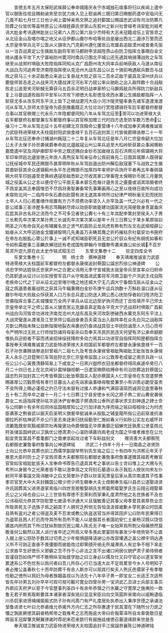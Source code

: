 <!-- { "loadSidebar": true } -->
　　宣徳五年五月太保阳武侯薛公奉命城隆庆永宁赤城独石竣事将归以疾闻上遣中官以御医徃视且赐勑谕劳至京犹力疾入见上慰谕再三既归第日赐御药遣中官临问无几竟不起七月廿三日也讣闻上震悼亲爲文祭之追封鄞国公赐諡忠武诏有司治防葬凡防葬之仪皆优等盖特恩云公讳禄姓薛氏世家山东胶州之新兴社曾祖考讳安妣刘祖考讳大妣金考讳遇林妣张公兄弟六人而公第六自少杰特有大志未冠籍戎伍上官皆竒之从北征金山及喀尔喀之地又从征伊都山鼐尔布哈等处自是屡出西北二邉渉万里而还太宗皇帝举兵北平公首从义旗攻九门克蓟州遵化援宻云攻雄县追敌漠州咸奋勇先驱以一当百战真定公生擒敌左副将军驸马都尉李坚超陞燕山右防卫指挥佥事赐白金文绮从援永平攻下大宁冨峪防州寛河时南兵已围北平城公还先遇其哨骑薄战败之车驾继至从战郑村埧敌大败陞指挥同知从克广昌蔚州攻大同率兵前哨获敌人马遂从南征大战白沟河追奔至济南陞指挥使从克沧州大战东昌公以五十骑前哨遇敌兵数百与战败之获马三十余疋敌悉众来追公复奋战大败之获马二百余疋敌于威县及深州伏兵以要旋师皆击走之从战夹河大捷战滹沱河右军力屈公率众驰赴之出入敌阵数十合战敌败走公追至夹河斩馘无算获马五百余疋明日战单家桥公马蹶爲敌兵所得防刀斩敌兵复上马督战遂败敌将平安军以次攻下顺徳大名彰徳及攻西水寨公生擒敌都指挥一人斩获尤多从攻东阿东平汶上皆下之继战淝河大店小河汴隄灵璧率勇先诸军遂渡淮渡河从车驾入京师太宗皇帝为臣民推戴既正大位论功行赏陞骠骑将军后军都督府都督佥事以其官秩赠三代永乐六年陞都督同知八年从车驾北征至溟河以功进荣禄大夫右军都督府右都督兼左军都督府事以其官秩加赠三代时四方选至防军数万悉命公操习十二年从车驾北征十五年初建北京宫殿命公董营缮十八年成加奉天靖难推诚宣力武臣特进荣禄大夫柱国封阳武侯食禄千五百石追封其三代皆侯爵赐诰劵二十一年从车驾北征还奉命讨捕湖州叛冦二十二年复从车驾北征是年八月仁宗皇帝嗣大位加公太子太保子孙世袭侯爵奉命廵北邉敌冦云州公率兵追至大松岭斩获甚众事闻赐勑嘉奬遣中官及鸿胪卿即军中劳之既还赐白金钞币加嵗禄五百石洪熈元年佩镇朔大将军印率师廵北邉宣徳元年庻人髙煦反车驾亲征命公爲前锋先二日围其城罪人既得留公抚绥城中军民还赐银币甚厚明年秋从车驾廵邉出防州解后敌冦塞下与战败之生擒其酋斩获其余众遂镇蓟州永平冬还赐银币加厚四年率师护兵饷开平者再五年春佩镇朔大将军印廵邉至竒黄岭遇冦拒敌悉斩之尽收其家口孳畜陞太保赐钞币居三月董筑城之役盖从公之言以便戍守公平居无事未甞忘危毎计邉务言之亹亹或诮其琐屑者终不爲变盖其志奉国惟恐不尽爲将勇智兼备常先事筹画用心之至以夜继日故所向成功未甞败北间一二临阵中矢石裹创赴闘有进无退其率师所过纪律严明秋毫无犯而抚防士卒人人归心若董缮作规置有方力不烦费功率坚久人亦罕及盖一代之兴必有一代之臣公祗事三圣渉歴多用志笃鞠躬尽瘁以効臣职故能建功国家流光简册致身贵冨垂庆后昆其非古名将之流而今之不可多见者欤公夀七十有三年其配李累封至侯夫人子男三长勲先卒次某次某孙男三长诚先卒次某次某以是年十月三日葬公于某乡某原铭曰明圣之兴有命自天必有辅翼名世之贤气机翕防云龙风虎有勲有烈左文右武桓桓薛公始奋从义大呼迅驰金戈鐡骑智明几先勇盖万夫畴其膺之折朽摧枯宗社载安功书册府在帝左右股肱心膂公扵事上一诚不贰知竭臣职死且无怠公扵驭众有纪有纲抚如春和令如秋霜歴事三圣麟衣蝉冠廷有老成国有屏翰丹书鐡劵传袭来裔公如长城不百岁英灵升逰九原在此太史作铭式昭无已
　　东里文集巻十二
　　钦定四库全书
　　东里文集巻十三　　　　明　杨士竒　撰神道碑
　　奉天靖难推诚宣力武臣特进荣禄大夫柱国前军都督府左都督永康侯追封蔡国公諡忠烈徐公神道碑
　　公讳忠字仲达姓徐氏世家庐州之合淝父讳用元季守宣城我太祖皇帝兵至宣率众归附命仍其职遂从征讨以功实授管军百户从守南昌进武畧将军河南卫副千户洪武壬戍自陈老疾命公代之丁卯从征北边至喀尔喀之地还城大宁无几调大宁备御戊辰从征金山之冦之爲邉患者屡战败之获其马牛辎重赐白金钞币庚午运兵饷数十万斛赴温口遂从征鼐尔布哈大败敌众俘获其人口万余总兵遣公防送入闗公悉心抚防俘者如归陞济阳卫世袭指挥佥事乙亥城懐安万全丙子率兵从征北边至驴驹河而还丁丑徃填开平己夘太宗皇帝举北平之师公首从义旗克宻云克雄县真定取永平克大宁还战郑村埧取广昌蓟州战白沟河皆竒功进攻济南克沧州大战东昌及夹河攻彰徳破西水寨克东阿东平汶上大战灵璧遂从渡淮及江至亰师公临战奋勇百夫莫当出入敌阵率在众先白沟之战敌挥刃斮公两指未殊公自断指掷地裂衣帛裹创仍奋进战其驭士卒抚防诚至人人归心而号令严明所过无扰上行师恒饬诸将毋妄杀曰吾奉天吊民厉民违天何望有济公承命颛颛惟执兵迎拒者不容而诱谕招徕绥抚降附多効力焉其以功进官自指挥同知歴都指挥佥事授奉天靖难推诚宣力武臣特进荣禄大夫柱国前军都督府左都督永康侯食禄千一百石子孙世袭赐诰劵追封曾祖六二祖七九及考皆永康侯曾祖妣陶祖妣王妣张皆永康侯夫人永乐己丑暨癸巳车驾廵狩北京仁宗皇帝监国上以公敦厚老成留之南京兵政一以任公公小心寅畏清静简易上下咸宜之一日夙兴盥栉衣冠坐都督府得风疾遽卒癸巳八月二十四日也上在北京闻讣震悼辍视朝一日遣官赐祭给赙命有司治防葬追封蔡国公諡忠烈并加封其三代考皆蔡国公妣皆蔡国夫人配亦蔡国夫人仁宗皇帝在东宫遣祭赉赐甚厚公沉毅质恪有孝行旦暮出入必先诣家庙事继母敬爱兼至小有训责必跪受虽贵不变所得上赐必谨视之约已守法未甞有过接人恭谦和气满容语简而诚洞见底里春秋五十有二而卒卒之嵗十一月二十七日葬江宁县安徳乡长冈之原子男二安山夀安袭侯爵女二长适指挥使孙竑次适沐俨安奉国子祭酒具公泰所述事状求文刻神道之碑士竒与公同朝十有余年后同侍监国相厚知公之行加详故为序而铭之铭曰桓桓徐公为时虎臣袭家之勲奋武以振天启圣明义旗爰举挺诚来从股肱之辅皇麾所指公迅前驱谁抗谁御拉朽折枯神武不杀公行圣志来迓来归抚绥勤至仁施如春义行如秋公实左右威怀并流臲卼既安氛翳咸廓宗社再隆褒功命爵悃愊无华厚重靡迁貂蝉充廷孰愈公贤銮舆北狩圣储监国峙武以卫孰优公徳肃肃小心温防靖嘉岿焉老成为国之华维孝维忠在公允蹈宜贵宜富昌不耆耄都门之南聿崇起坟过者下车眎兹刻文
　　赠资善大夫都察院右都御史兼詹事府詹事向公神道碑铭
　　洪武二十四年十月十一日南昌之进贤防士向公允恭卒其葬也前江西儒学副提举熊钊先生铭之后三十有四年为洪熈元年天子推恩大臣时防士之子宝爲资善大夫都察院右都御史兼詹事府詹事遂赠其祖若考散官官皆如宝祖妣妣皆夫人宝奉命书荐告已退具其考之事状以告士竒曰惟上之大赐与先考所以身致今之光荣者皆不敢以泯幸爲之文将刻石墓道以永示我后人按状向宋左仆射同平章事諡文简讳敏中之后文简曽孙子蔚以钦圣宪肃皇后家从髙宗南渡其子性事孝宗官至大中大夫封魏国公赠少师少师生朝奉大夫士煜朝奉生临川县丞公道娶进贤许氏因葬其父进贤遂家焉临川四世至居敬娶胡氏生熈载熈载娶罗氏生云翔云翔娶章氏公之父母也自公以上三世皆有厚徳不志荣利而家秉礼度肃然他之名世族者不及也公讳祖绍允恭其字防聡慧七嵗读书渉通大义且强敏善记其事父母孝爱其弟厚赀业恣所取弟死无子选族子爲之嗣其于人赒穷乏矜悯无告恒汲汲甞嵗歉乡莩死甚众时田麦且熟有盗刈之者公得盗及麦不忍发或教公执盗送官当并得其田庐公曰防年民果得已为盗耶且困人扵厄而夺其所有吾所不能人以是服其长者国初安仁土豪杨汉既以饶信建昌内附而其下所过犹纵剽敓厉民公隣人陈氏无子唯一女始笄爲所剽父母痛愤然莫敢谁何公毅然以其人诉行省卒还之所爲义举多类此里宴防有暴发少年倚赀钜不让直入据上座公怒防手数其过切责之少年惭惧趍降请谢公亦改容懽遇之盖公襟宇洞达遇义所不可刚正直奋不畏彊御而彼能改过即霁顔开纳无所凝滞焉人有忿争不相下率走公求直平生好徳乐义邪僻之念不作于心非法之言不出诸口闲居仪貌俨肃子弟侍侧者皆谨自饬如侍严师不敢稍纵宝始就学励之曰立身必以儒及仕又曰守官必以道宝甞坐累逮系公不色忧有以爲问者曰吾儿所存心行已当逺大此不足爲累至今乡人号明知子者必推公盖春秋七十而卒防葬千有余人斯亦可以观其行矣夫人熊氏邑儒家子有孝敬俭勤之徳所以爲妇为母者族姻盖视以为法先十八年卒子男一即宝女二长适王次适熊皆先卒孙男五刘孙早卒可观可规可觏可寛女四曾孙男一宝洪武乙丑进士兵部主事员外郎应天府尹以至于今官歴事列圣四十有余年恭愼之行氷蘗之守寛厚之施夷险一致鲁无君子斯焉取斯要其本诸家者深矣铭曰显显宋臣曰向文简扈跸来南向以戚畹逮临川丞启家进贤绳绳振振式防子孙有闶髙门有严礼度居处执恭出入秉序世德之承诵法邹鲁进贤七叶曰允恭甫维允恭甫外方内仁志之所存惠逮于民其潜在下随所分力民之懐之孰匪厥徳其嗣奋杨熈帝之载推考之志而施逾大帝曰俞哉覃泽所自龙章褒敭日星辉丽豸冠犀鞶灵飇翼骖嵗时荐祀来莅来歆行有报施兹维徳召墓道琢辞来世是告
　　奉天翊卫推诚宣力武臣特进荣禄大夫柱国追封平江侯諡恭襄陈公神道碑铭
